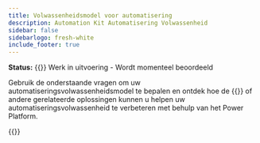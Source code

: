 ```yaml
---
title: Volwassenheidsmodel voor automatisering
description: Automation Kit Automatisering Volwassenheid
sidebar: false
sidebarlogo: fresh-white
include_footer: true
---
```

**Status:** {{<externalImage src="https://github.githubassets.com/images/icons/emoji/unicode/1f6a7.png" size="16x16" text="Construction Icon">}} Werk in uitvoering - Wordt momenteel beoordeeld

Gebruik de onderstaande vragen om uw automatiseringsvolwassenheidsmodel te bepalen en ontdek hoe de {{<product-name>}} of andere gerelateerde oplossingen kunnen u helpen uw automatiseringsvolwassenheid te verbeteren met behulp van het Power Platform.

{{<questions name="automation-maturity-model.json" completed="" showNavigationButtons=false >}}

